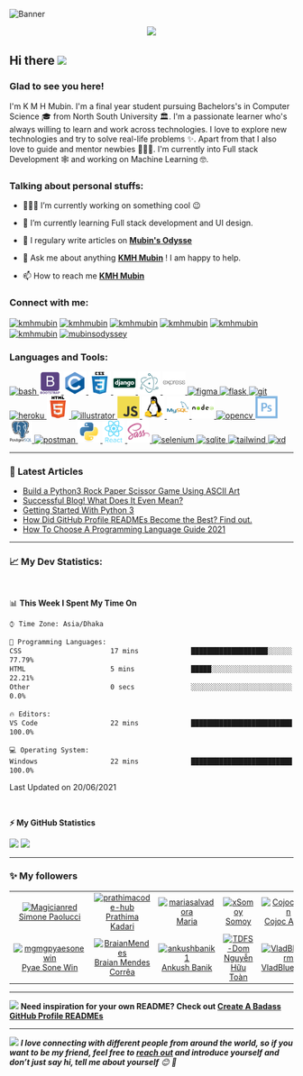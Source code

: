 ![Banner](https://github.com/kmhmubin/kmhmubin/blob/master/GitHub-Profile-Cover.jpg)

<!-- visitor counter -->
<p align="center"> 
  <img src="https://profile-counter.glitch.me/kmhmubin/count.svg" />
</p>

<!-- welcome message -->
<h2>Hi there <img src="https://media.giphy.com/media/hvRJCLFzcasrR4ia7z/giphy.gif" width="25px"></h2>

<h3>Glad to see you here!</h3>

<!-- About me -->
<p>
I'm K M H Mubin. I'm a final year student pursuing Bachelors's in Computer Science 🎓 from North South University 🏛. I'm a passionate learner who's always willing to learn and work across technologies. I love to explore new technologies and try to solve real-life problems ✨. Apart from that I also love to guide and mentor newbies 👨🏻‍💻. I'm currently into Full stack Development 🕸️ and working on Machine Learning 🤓.
</p>

<!-- Personal Stuffs -->
<h3> Talking about personal stuffs:</h3>

- 👨🏽‍💻 I’m currently working on something cool 😉

- 🌱 I’m currently learning Full stack development and UI design.

- 📝 I regulary write articles on **[Mubin's Odysse](https://mubinsodyssey.com)**

- 💬 Ask me about anything **[KMH Mubin](https://linktr.ee/kmhmubin)** ! I am happy to help.

- 📫 How to reach me **[KMH Mubin](https://linktr.ee/kmhmubin)**

<!-- Connect with me -->
<h3 align="left">Connect with me:</h3>
<p align="left">

<a href="https://twitter.com/kmhmubin" target="blank"><img align="center" src="https://github.com/kmhmubin/kmhmubin/blob/master/assets/twitter.svg" alt="kmhmubin" height="30" width="30" /></a>
<a href="https://linkedin.com/in/kmhmubin" target="blank"><img align="center" src="https://github.com/kmhmubin/kmhmubin/blob/master/assets/linkedin.svg" alt="kmhmubin" height="30" width="30" /></a>
<a href="https://fb.com/kmhmubin" target="blank"><img align="center" src="https://github.com/kmhmubin/kmhmubin/blob/master/assets/facebook.svg" alt="kmhmubin" height="30" width="30" /></a>
<a href="https://instagram.com/kmhmubin" target="blank"><img align="center" src="https://github.com/kmhmubin/kmhmubin/blob/master/assets/instagram.svg" alt="kmhmubin" height="30" width="30" /></a>
<a href="https://hashnode.com/@kmhmubin" target="blank"><img align="center" src="https://github.com/kmhmubin/kmhmubin/blob/master/assets/hashnode.svg" alt="kmhmubin" height="30" width="30" /></a>
<a href="https://dev.to/kmhmubin" target="blank"><img align="center" src="https://github.com/kmhmubin/kmhmubin/blob/master/assets/dev.svg" alt="kmhmubin" height="30" width="30" /></a>
<a href="https://mubinsodyssey.com" target="blank"><img align="center" src="https://github.com/kmhmubin/kmhmubin/blob/master/assets/mubinsodyssey.svg" alt="mubinsodyssey" height="30" width="30" /></a>
</p>

<!-- Languages and tools -->
<h3 align="left">Languages and Tools:</h3>
<p align="left"> <a href="https://www.gnu.org/software/bash/" target="_blank"> <img src="https://www.vectorlogo.zone/logos/gnu_bash/gnu_bash-icon.svg" alt="bash" width="40" height="40"/> </a> <a href="https://getbootstrap.com" target="_blank"> <img src="https://raw.githubusercontent.com/devicons/devicon/master/icons/bootstrap/bootstrap-plain-wordmark.svg" alt="bootstrap" width="40" height="40"/> </a> <a href="https://www.cprogramming.com/" target="_blank"> <img src="https://raw.githubusercontent.com/devicons/devicon/master/icons/c/c-original.svg" alt="c" width="40" height="40"/> </a> <a href="https://www.w3schools.com/css/" target="_blank"> <img src="https://raw.githubusercontent.com/devicons/devicon/master/icons/css3/css3-original-wordmark.svg" alt="css3" width="40" height="40"/> </a> <a href="https://www.djangoproject.com/" target="_blank"> <img src="https://raw.githubusercontent.com/devicons/devicon/master/icons/django/django-original.svg" alt="django" width="40" height="40"/> </a> <a href="https://www.electronjs.org" target="_blank"> <img src="https://raw.githubusercontent.com/devicons/devicon/master/icons/electron/electron-original.svg" alt="electron" width="40" height="40"/> </a> <a href="https://expressjs.com" target="_blank"> <img src="https://raw.githubusercontent.com/devicons/devicon/master/icons/express/express-original-wordmark.svg" alt="express" width="40" height="40"/> </a> <a href="https://www.figma.com/" target="_blank"> <img src="https://www.vectorlogo.zone/logos/figma/figma-icon.svg" alt="figma" width="40" height="40"/> </a> <a href="https://flask.palletsprojects.com/" target="_blank"> <img src="https://www.vectorlogo.zone/logos/pocoo_flask/pocoo_flask-icon.svg" alt="flask" width="40" height="40"/> </a> <a href="https://git-scm.com/" target="_blank"> <img src="https://www.vectorlogo.zone/logos/git-scm/git-scm-icon.svg" alt="git" width="40" height="40"/> </a> <a href="https://heroku.com" target="_blank"> <img src="https://www.vectorlogo.zone/logos/heroku/heroku-icon.svg" alt="heroku" width="40" height="40"/> </a> <a href="https://www.w3.org/html/" target="_blank"> <img src="https://raw.githubusercontent.com/devicons/devicon/master/icons/html5/html5-original-wordmark.svg" alt="html5" width="40" height="40"/> </a> <a href="https://www.adobe.com/in/products/illustrator.html" target="_blank"> <img src="https://www.vectorlogo.zone/logos/adobe_illustrator/adobe_illustrator-icon.svg" alt="illustrator" width="40" height="40"/> </a> <a href="https://developer.mozilla.org/en-US/docs/Web/JavaScript" target="_blank"> <img src="https://raw.githubusercontent.com/devicons/devicon/master/icons/javascript/javascript-original.svg" alt="javascript" width="40" height="40"/> </a> <a href="https://www.linux.org/" target="_blank"> <img src="https://raw.githubusercontent.com/devicons/devicon/master/icons/linux/linux-original.svg" alt="linux" width="40" height="40"/> </a> <a href="https://www.mysql.com/" target="_blank"> <img src="https://raw.githubusercontent.com/devicons/devicon/master/icons/mysql/mysql-original-wordmark.svg" alt="mysql" width="40" height="40"/> </a> <a href="https://nodejs.org" target="_blank"> <img src="https://raw.githubusercontent.com/devicons/devicon/master/icons/nodejs/nodejs-original-wordmark.svg" alt="nodejs" width="40" height="40"/> </a> <a href="https://opencv.org/" target="_blank"> <img src="https://www.vectorlogo.zone/logos/opencv/opencv-icon.svg" alt="opencv" width="40" height="40"/> </a> <a href="https://www.photoshop.com/en" target="_blank"> <img src="https://raw.githubusercontent.com/devicons/devicon/master/icons/photoshop/photoshop-line.svg" alt="photoshop" width="40" height="40"/> </a> <a href="https://www.postgresql.org" target="_blank"> <img src="https://raw.githubusercontent.com/devicons/devicon/master/icons/postgresql/postgresql-original-wordmark.svg" alt="postgresql" width="40" height="40"/> </a> <a href="https://postman.com" target="_blank"> <img src="https://www.vectorlogo.zone/logos/getpostman/getpostman-icon.svg" alt="postman" width="40" height="40"/> </a> <a href="https://www.python.org" target="_blank"> <img src="https://raw.githubusercontent.com/devicons/devicon/master/icons/python/python-original.svg" alt="python" width="40" height="40"/> </a> <a href="https://reactjs.org/" target="_blank"> <img src="https://raw.githubusercontent.com/devicons/devicon/master/icons/react/react-original-wordmark.svg" alt="react" width="40" height="40"/> </a> <a href="https://sass-lang.com" target="_blank"> <img src="https://raw.githubusercontent.com/devicons/devicon/master/icons/sass/sass-original.svg" alt="sass" width="40" height="40"/> </a> <a href="https://www.selenium.dev" target="_blank"> <img src="https://raw.githubusercontent.com/detain/svg-logos/780f25886640cef088af994181646db2f6b1a3f8/svg/selenium-logo.svg" alt="selenium" width="40" height="40"/> </a> <a href="https://www.sqlite.org/" target="_blank"> <img src="https://www.vectorlogo.zone/logos/sqlite/sqlite-icon.svg" alt="sqlite" width="40" height="40"/> </a> <a href="https://tailwindcss.com/" target="_blank"> <img src="https://www.vectorlogo.zone/logos/tailwindcss/tailwindcss-icon.svg" alt="tailwind" width="40" height="40"/> </a> <a href="https://www.adobe.com/products/xd.html" target="_blank"> <img src="https://cdn.worldvectorlogo.com/logos/adobe-xd.svg" alt="xd" width="40" height="40"/> </a> </p>

---

<!-- Latest articles -->

### 📕 Latest Articles
<!-- BLOG-POST-LIST:START -->
- [Build a Python3 Rock Paper Scissor Game Using ASCII Art](https://mubinsodyssey.com/build-a-python3-rock-paper-scissor-game-using-ascii-art)
- [Successful Blog! What Does It Even Mean?](https://mubinsodyssey.com/successful-blog-what-does-it-even-mean)
- [Getting Started With Python 3](https://mubinsodyssey.com/getting-started-with-python-3)
- [How Did GitHub Profile READMEs Become the Best? Find out.](https://mubinsodyssey.com/how-did-github-profile-readmes-become-the-best-find-out)
- [How To Choose A Programming Language Guide 2021](https://mubinsodyssey.com/how-to-choose-a-programming-language-guide-2021)
<!-- BLOG-POST-LIST:END -->

---
<!-- Stats -->
<h3>📈 My Dev Statistics: </h3>

<br />
<!-- waka time stats-->

<!--START_SECTION:waka-->
📊 **This Week I Spent My Time On** 

```text
⌚︎ Time Zone: Asia/Dhaka

💬 Programming Languages: 
CSS                      17 mins             ███████████████████░░░░░░   77.79% 
HTML                     5 mins              █████░░░░░░░░░░░░░░░░░░░░   22.21% 
Other                    0 secs              ░░░░░░░░░░░░░░░░░░░░░░░░░   0.0%

🔥 Editors: 
VS Code                  22 mins             █████████████████████████   100.0%

💻 Operating System: 
Windows                  22 mins             █████████████████████████   100.0%

```


 Last Updated on 20/06/2021
<!--END_SECTION:waka-->
<br />

<!-- GitHub stats -->
<b>⚡ My GitHub Statistics</b>

<p>
<!-- GitHub Stats -->
<img height="180em" src="https://github-readme-stats.vercel.app/api?username=kmhmubin&show_icons=true&hide_border=true" />

<!-- Most Used Languages -->
<img height="180em" src="https://github-readme-stats.vercel.app/api/top-langs/?username=kmhmubin&exclude_repo=KNN-Image-Classification&show_icons=true&hide_border=true&layout=compact&langs_count=8"/>
</p>

---

### :sparkles: My followers
<!--START_SECTION:top-followers-->
<table>
  <tr>
    <td align="center">
      <a href="https://github.com/Magicianred">
        <img src="https://avatars2.githubusercontent.com/u/4624113" width="100px;" alt="Magicianred"/>
      </a>
      <br />
      <a href="https://github.com/Magicianred">Simone Paolucci</a>
    </td>
    <td align="center">
      <a href="https://github.com/prathimacode-hub">
        <img src="https://avatars2.githubusercontent.com/u/74645302" width="100px;" alt="prathimacode-hub"/>
      </a>
      <br />
      <a href="https://github.com/prathimacode-hub">Prathima Kadari</a>
    </td>
    <td align="center">
      <a href="https://github.com/mariasalvadora">
        <img src="https://avatars2.githubusercontent.com/u/65211240" width="100px;" alt="mariasalvadora"/>
      </a>
      <br />
      <a href="https://github.com/mariasalvadora">Maria</a>
    </td>
    <td align="center">
      <a href="https://github.com/xSomoy">
        <img src="https://avatars2.githubusercontent.com/u/47719599" width="100px;" alt="xSomoy"/>
      </a>
      <br />
      <a href="https://github.com/xSomoy">Somoy</a>
    </td>
    <td align="center">
      <a href="https://github.com/CojocAdrian">
        <img src="https://avatars2.githubusercontent.com/u/80144231" width="100px;" alt="CojocAdrian"/>
      </a>
      <br />
      <a href="https://github.com/CojocAdrian">Cojoc Adrian </a>
    </td>
    <td align="center">
      <a href="https://github.com/Showrin">
        <img src="https://avatars2.githubusercontent.com/u/28985234" width="100px;" alt="Showrin"/>
      </a>
      <br />
      <a href="https://github.com/Showrin">Showrin Barua</a>
    </td>
    <td align="center">
      <a href="https://github.com/ZoeDreams">
        <img src="https://avatars2.githubusercontent.com/u/14066277" width="100px;" alt="ZoeDreams"/>
      </a>
      <br />
      <a href="https://github.com/ZoeDreams">Kara Rawson</a>
    </td>
  </tr>
  <tr>
    <td align="center">
      <a href="https://github.com/mgmgpyaesonewin">
        <img src="https://avatars2.githubusercontent.com/u/12793202" width="100px;" alt="mgmgpyaesonewin"/>
      </a>
      <br />
      <a href="https://github.com/mgmgpyaesonewin">Pyae Sone Win</a>
    </td>
    <td align="center">
      <a href="https://github.com/BraianMendes">
        <img src="https://avatars2.githubusercontent.com/u/51147109" width="100px;" alt="BraianMendes"/>
      </a>
      <br />
      <a href="https://github.com/BraianMendes">Braian Mendes Corrêa</a>
    </td>
    <td align="center">
      <a href="https://github.com/ankushbanik1">
        <img src="https://avatars2.githubusercontent.com/u/43584522" width="100px;" alt="ankushbanik1"/>
      </a>
      <br />
      <a href="https://github.com/ankushbanik1">Ankush Banik</a>
    </td>
    <td align="center">
      <a href="https://github.com/TDFS-Dom">
        <img src="https://avatars2.githubusercontent.com/u/12974761" width="100px;" alt="TDFS-Dom"/>
      </a>
      <br />
      <a href="https://github.com/TDFS-Dom">Nguyễn Hữu Toàn</a>
    </td>
    <td align="center">
      <a href="https://github.com/VladBluestorm">
        <img src="https://avatars2.githubusercontent.com/u/84132497" width="100px;" alt="VladBluestorm"/>
      </a>
      <br />
      <a href="https://github.com/VladBluestorm">VladBluestorm</a>
    </td>
    <td align="center">
      <a href="https://github.com/smithg09">
        <img src="https://avatars2.githubusercontent.com/u/41014321" width="100px;" alt="smithg09"/>
      </a>
      <br />
      <a href="https://github.com/smithg09">Smith Gajjar</a>
    </td>
    <td align="center">
      <a href="https://github.com/LisoCodes">
        <img src="https://avatars2.githubusercontent.com/u/69369239" width="100px;" alt="LisoCodes"/>
      </a>
      <br />
      <a href="https://github.com/LisoCodes">Liso</a>
    </td>
  </tr>
</table>
<!--END_SECTION:top-followers-->


---
<img src="https://media.giphy.com/media/hS3IR40sIwRl6zUyrQ/giphy.gif" width="40"> <b>Need inspiration for your own README? Check out [Create A Badass GitHub Profile READMEs](https://mubinsodyssey.com/create-a-badass-github-profile-readmes)</b>

---
<img src="https://media.giphy.com/media/LnQjpWaON8nhr21vNW/giphy.gif" width="60"> <em><b>I love connecting with different people from around the world, so if you want to be my friend, feel free to <a href="https://twitter.com/kmhmubin">reach out</a> and introduce yourself and don’t just say hi, tell me about yourself</b> 😊 💜</em>
